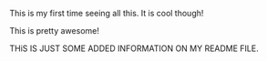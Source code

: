 This is my first time seeing all this. It is cool though!

This is pretty awesome!

THiS IS JUST SOME ADDED INFORMATION ON MY README FILE.
